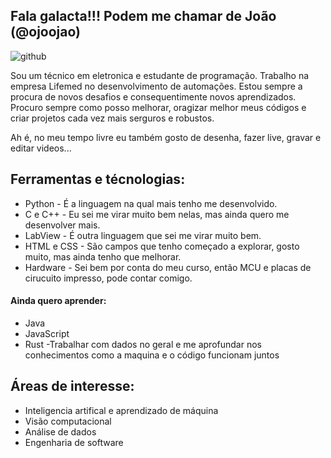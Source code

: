 ## Fala galacta!!! Podem me chamar de João (@ojoojao)
![github](https://github.com/user-attachments/assets/dd445850-ae19-42f7-a885-f986152fd6c1)

  Sou um técnico em eletronica e estudante de programação. Trabalho na empresa Lifemed no desenvolvimento de automações.
Estou sempre a procura de novos desafios e consequentimente novos aprendizados.
Procuro sempre como posso melhorar, oragizar melhor meus códigos e criar projetos cada vez mais serguros e robustos.

Ah é, no meu tempo livre eu também gosto de desenha, fazer live, gravar e editar videos...

## Ferramentas e técnologias:
- Python - É a linguagem na qual mais tenho me desenvolvido.
- C e C++ - Eu sei me virar muito bem nelas, mas ainda quero me desenvolver mais.
- LabView - É outra linguagem que sei me virar muito bem.
- HTML e CSS - São campos que tenho começado a explorar, gosto muito, mas ainda tenho que melhorar.
- Hardware - Sei bem por conta do meu curso, então MCU e placas de cirucuito impresso, pode contar comigo.

#### Ainda quero aprender:
- Java 
- JavaScript
- Rust
-Trabalhar com dados no geral e me aprofundar nos conhecimentos como a maquina e o código funcionam juntos

## Áreas de interesse:
- Inteligencia artifical e aprendizado de máquina 
- Visão computacional 
- Análise de dados
- Engenharia de software 

